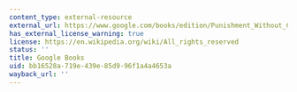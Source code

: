 ```yaml
---
content_type: external-resource
external_url: https://www.google.com/books/edition/Punishment_Without_Crime/VgtUDwAAQBAJ?hl=en&gbpv=1
has_external_license_warning: true
license: https://en.wikipedia.org/wiki/All_rights_reserved
status: ''
title: Google Books
uid: bb16528a-719e-439e-85d9-96f1a4a4653a
wayback_url: ''
---
```

